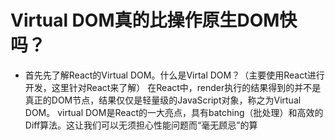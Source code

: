 # Virtual DOM真的比操作原生DOM快吗？
* 首先先了解React的Virtual DOM。什么是Virtal DOM？（主要使用React进行开发，这里针对React来了解）
  在React中，render执行的结果得到的并不是真正的DOM节点，结果仅仅是轻量级的JavaScript对象，称之为Virtual DOM。
  virtual DOM是React的一大亮点，具有batching（批处理）和高效的Diff算法。这让我们可以无须担心性能问题而“毫无顾忌”的算